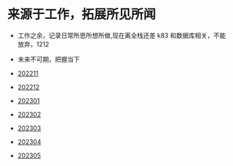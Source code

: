 # 来源于工作，拓展所见所闻

- 工作之余，记录日常所思所想所做,现在离全栈还差 k83 和数据库相关，不能放弃，1212
- 未来不可期，把握当下

- [202211](./202211.md)
- [202212](./202212.md)
- [202301](./202301.md)
- [202302](./202302.md)
- [202303](./202303.md)
- [202304](./202304.md)
- [202305](./202305.md)
